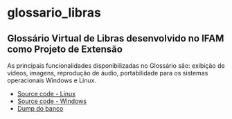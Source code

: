 # glossario_libras

<head>
  <link rel="stylesheet" href="https://maxcdn.bootstrapcdn.com/bootstrap/4.0.0/css/bootstrap.min.css" integrity="sha384-Gn5384xqQ1aoWXA+058RXPxPg6fy4IWvTNh0E263XmFcJlSAwiGgFAW/dAiS6JXm" crossorigin="anonymous">
</head>


<h2>Glossário Virtual de Libras desenvolvido no IFAM como Projeto de Extensão</h2>

<p>As principais funcionalidades disponibilizadas no Glossário são: exibição de vídeos, imagens, reprodução de áudio, portabilidade para os sistemas operacionais Windows e Linux.</p>

<ul class="list-group list-group-flush">
  <li class="list-group-item"><a href="https://github.com/menezeslarissa/glossario_libras/blob/master/Gloss%C3%A1rio%20de%20Libras%20-%20Linux%20(64%20Bits).zip">Source code - Linux</a></li>
  <li class="list-group-item"><a href="https://github.com/menezeslarissa/glossario_libras/blob/master/Gloss%C3%A1rio%20de%20Libras%20-%20Windows%20%20(32%20-%2064%20Bits).zip">Source code - Windows</a></li>
   <li class="list-group-item"><a href=" https://github.com/menezeslarissa/glossario_libras/blob/master/librasbd.sql"> Dump do banco</a></li>
 
 
</ul>

